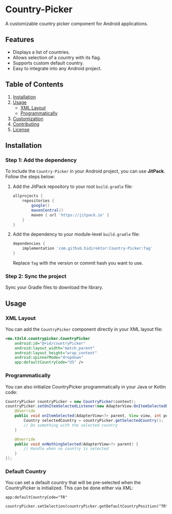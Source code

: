 # Country-Picker
A customizable country picker component for Android applications.

## Features
- Displays a list of countries.
- Allows selection of a country with its flag.
- Supports custom default country.
- Easy to integrate into any Android project.

## Table of Contents
1. [Installation](#installation)
2. [Usage](#usage)
    - [XML Layout](#xml-layout)
    - [Programmatically](#programmatically)
3. [Customization](#customization)
4. [Contributing](#contributing)
5. [License](#license)

## Installation

### Step 1: Add the dependency
To include the `Country-Picker` in your Android project, you can use **JitPack**. Follow the steps below:

1. Add the JitPack repository to your root `build.gradle` file:

    ```gradle
    allprojects {
        repositories {
            google()
            mavenCentral()
            maven { url 'https://jitpack.io' }
        }
    }
    ```

2. Add the dependency to your module-level `build.gradle` file:

    ```gradle
    dependencies {
        implementation 'com.github.hidirektor:Country-Picker:Tag'
    }
    ```

   Replace `Tag` with the version or commit hash you want to use.

### Step 2: Sync the project
Sync your Gradle files to download the library.

## Usage

### XML Layout

You can add the `CountryPicker` component directly in your XML layout file:

```xml
<me.t3sl4.countrypicker.CountryPicker
    android:id="@+id/countryPicker"
    android:layout_width="match_parent"
    android:layout_height="wrap_content"
    android:spinnerMode="dropdown"
    app:defaultCountryCode="US" />
```

### Programmatically

You can also initialize CountryPicker programmatically in your Java or Kotlin code:

```Java
CountryPicker countryPicker = new CountryPicker(context);
countryPicker.setOnItemSelectedListener(new AdapterView.OnItemSelectedListener() {
    @Override
    public void onItemSelected(AdapterView<?> parent, View view, int position, long id) {
        Country selectedCountry = countryPicker.getSelectedCountry();
        // Do something with the selected country
    }

    @Override
    public void onNothingSelected(AdapterView<?> parent) {
        // Handle when no country is selected
    }
});
```

### Default Country

You can set a default country that will be pre-selected when the CountryPicker is initialized. This can be done either via XML:

```
app:defaultCountryCode="TR"
```

```
countryPicker.setSelection(countryPicker.getDefaultCountryPosition("TR"));
```